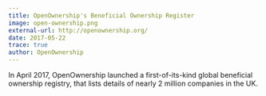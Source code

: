 ```yaml
---
title: OpenOwnership's Beneficial Ownership Register
image: open-ownership.png
external-url: http://openownership.org/ 
date: 2017-05-22
trace: true
author: OpenOwnership
---
```

In April 2017, OpenOwnership launched a first-of-its-kind global beneficial ownership registry, that lists details of nearly 2 million companies in the UK.

